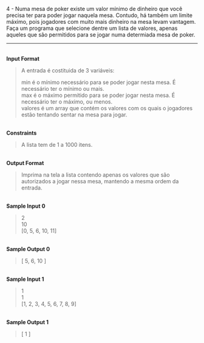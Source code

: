 4 - Numa mesa de poker existe um valor mínimo de dinheiro que você precisa ter para poder jogar naquela mesa. Contudo, há também um limite máximo, pois jogadores com muito mais dinheiro na mesa levam vantagem. Faça um programa que selecione dentre um lista de valores, apenas aqueles que são permitidos para se jogar numa determiada mesa de poker.

---

<br>**Input Format**
>A entrada é costituida de 3 variáveis:
>
>min é o mínimo necessário para se poder jogar nesta mesa. É necessário ter o mínimo ou mais.  
max é o máximo permitido para se poder jogar nesta mesa. É necessário ter o máximo, ou menos.  
valores é um array que contém os valores com os quais o jogadores estão tentando sentar na mesa para jogar.

<br>**Constraints**
>A lista tem de 1 a 1000 itens.

<br>**Output Format**
>Imprima na tela a lista contendo apenas os valores que são autorizados a jogar nessa mesa, mantendo a mesma ordem da entrada.

<br>**Sample Input 0**
>2  
10  
[0, 5, 6, 10, 11]

<br>**Sample Output 0**
>[ 5, 6, 10 ]

<br>**Sample Input 1**
>1  
1  
[1, 2, 3, 4, 5, 6, 7, 8, 9]

<br>**Sample Output 1**
>[ 1 ]